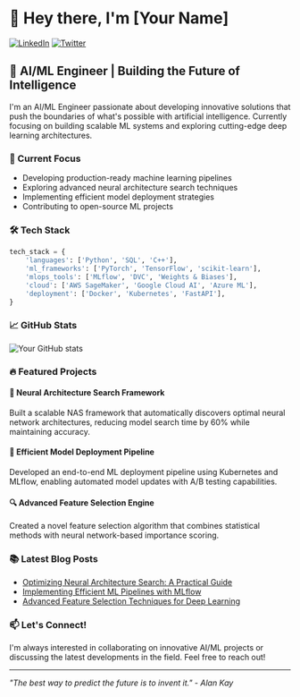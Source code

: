 # 👋 Hey there, I'm [Your Name]

[![LinkedIn](https://img.shields.io/badge/LinkedIn-0077B5?style=for-the-badge&logo=linkedin&logoColor=white)](your-linkedin-url)
[![Twitter](https://img.shields.io/badge/Twitter-1DA1F2?style=for-the-badge&logo=twitter&logoColor=white)](your-twitter-url)

## 🚀 AI/ML Engineer | Building the Future of Intelligence

I'm an AI/ML Engineer passionate about developing innovative solutions that push the boundaries of what's possible with artificial intelligence. Currently focusing on building scalable ML systems and exploring cutting-edge deep learning architectures.

### 🔭 Current Focus

- Developing production-ready machine learning pipelines
- Exploring advanced neural architecture search techniques
- Implementing efficient model deployment strategies
- Contributing to open-source ML projects

### 🛠️ Tech Stack

```python
tech_stack = {
    'languages': ['Python', 'SQL', 'C++'],
    'ml_frameworks': ['PyTorch', 'TensorFlow', 'scikit-learn'],
    'mlops_tools': ['MLflow', 'DVC', 'Weights & Biases'],
    'cloud': ['AWS SageMaker', 'Google Cloud AI', 'Azure ML'],
    'deployment': ['Docker', 'Kubernetes', 'FastAPI'],
}
```

### 📈 GitHub Stats

![Your GitHub stats](https://github-readme-stats.vercel.app/api?username=yourusername&show_icons=true&theme=radical)

### 🔥 Featured Projects

#### 🧠 Neural Architecture Search Framework
Built a scalable NAS framework that automatically discovers optimal neural network architectures, reducing model search time by 60% while maintaining accuracy.

#### 🎯 Efficient Model Deployment Pipeline
Developed an end-to-end ML deployment pipeline using Kubernetes and MLflow, enabling automated model updates with A/B testing capabilities.

#### 🔍 Advanced Feature Selection Engine
Created a novel feature selection algorithm that combines statistical methods with neural network-based importance scoring.

### 📚 Latest Blog Posts

- [Optimizing Neural Architecture Search: A Practical Guide](your-blog-url)
- [Implementing Efficient ML Pipelines with MLflow](your-blog-url)
- [Advanced Feature Selection Techniques for Deep Learning](your-blog-url)

### 📫 Let's Connect!

I'm always interested in collaborating on innovative AI/ML projects or discussing the latest developments in the field. Feel free to reach out!

---
*"The best way to predict the future is to invent it." - Alan Kay*